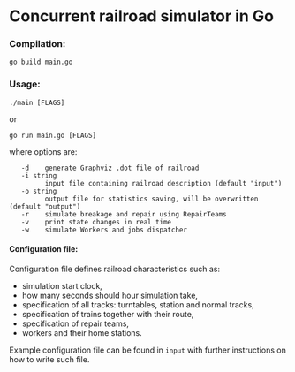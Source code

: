 # Concurrent railroad simulator in Go #

### Compilation: ###
`go build main.go`

### Usage: ###
`./main [FLAGS]`

or

`go run main.go [FLAGS]`

where options are:
```
   -d    generate Graphviz .dot file of railroad
   -i string
         input file containing railroad description (default "input")
   -o string
         output file for statistics saving, will be overwritten (default "output")
   -r    simulate breakage and repair using RepairTeams
   -v    print state changes in real time
   -w    simulate Workers and jobs dispatcher

```

#### Configuration file: ####
Configuration file defines railroad characteristics such as:
* simulation start clock,
* how many seconds should hour simulation take,
* specification of all tracks: turntables, station and normal tracks,
* specification of trains together with their route,
* specification of repair teams,
* workers and their home stations.

Example configuration file can be found in `input` with further instructions on how to write such file.
